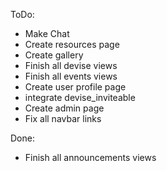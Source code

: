 ToDo:
- Make Chat
- Create resources page
- Create gallery
- Finish all devise views
- Finish all events views
- Create user profile page
- integrate devise_inviteable
- Create admin page
- Fix all navbar links

Done: 
- Finish all announcements views
